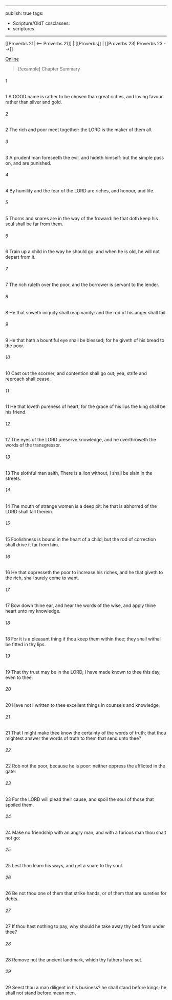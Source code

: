 

---
publish: true
tags:
  - Scripture/OldT
cssclasses:
  - scriptures
---
[[Proverbs 21| <-- Proverbs 21]] | [[Proverbs]] | [[Proverbs 23| Proverbs 23 -->]]

[Online](https://churchofjesuschrist.org/study/scriptures/ot/prov/22?lang=eng)

>[!example] Chapter Summary
>
###### 1
1 A GOOD name is rather to be chosen than great riches, and loving favour rather than silver and gold.
###### 2
2 The rich and poor meet together: the LORD is the maker of them all.
###### 3
3 A prudent man foreseeth the evil, and hideth himself: but the simple pass on, and are punished.
###### 4
4 By humility and the fear of the LORD are riches, and honour, and life.
###### 5
5 Thorns and snares are in the way of the froward: he that doth keep his soul shall be far from them.
###### 6
6 Train up a child in the way he should go: and when he is old, he will not depart from it.
###### 7
7 The rich ruleth over the poor, and the borrower is servant to the lender.
###### 8
8 He that soweth iniquity shall reap vanity: and the rod of his anger shall fail.
###### 9
9 He that hath a bountiful eye shall be blessed; for he giveth of his bread to the poor.
###### 10
10 Cast out the scorner, and contention shall go out; yea, strife and reproach shall cease.
###### 11
11 He that loveth pureness of heart, for the grace of his lips the king shall be his friend.
###### 12
12 The eyes of the LORD preserve knowledge, and he overthroweth the words of the transgressor.
###### 13
13 The slothful man saith, There is a lion without, I shall be slain in the streets.
###### 14
14 The mouth of strange women is a deep pit: he that is abhorred of the LORD shall fall therein.
###### 15
15 Foolishness is bound in the heart of a child; but the rod of correction shall drive it far from him.
###### 16
16 He that oppresseth the poor to increase his riches, and he that giveth to the rich, shall surely come to want.
###### 17
17 Bow down thine ear, and hear the words of the wise, and apply thine heart unto my knowledge.
###### 18
18 For it is a pleasant thing if thou keep them within thee; they shall withal be fitted in thy lips.
###### 19
19 That thy trust may be in the LORD, I have made known to thee this day, even to thee.
###### 20
20 Have not I written to thee excellent things in counsels and knowledge,
###### 21
21 That I might make thee know the certainty of the words of truth; that thou mightest answer the words of truth to them that send unto thee?
###### 22
22 Rob not the poor, because he is poor: neither oppress the afflicted in the gate:
###### 23
23 For the LORD will plead their cause, and spoil the soul of those that spoiled them.
###### 24
24 Make no friendship with an angry man; and with a furious man thou shalt not go:
###### 25
25 Lest thou learn his ways, and get a snare to thy soul.
###### 26
26 Be not thou one of them that strike hands, or of them that are sureties for debts.
###### 27
27 If thou hast nothing to pay, why should he take away thy bed from under thee?
###### 28
28 Remove not the ancient landmark, which thy fathers have set.
###### 29
29 Seest thou a man diligent in his business?  he shall stand before kings; he shall not stand before mean men.



